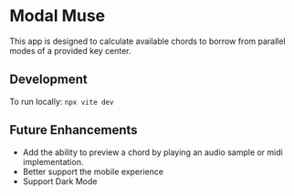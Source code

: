 # Modal Muse
This app is designed to calculate available chords to borrow from parallel modes of a provided key center.

## Development
To run locally: `npx vite dev`

## Future Enhancements
- Add the ability to preview a chord by playing an audio sample or midi implementation.
- Better support the mobile experience
- Support Dark Mode